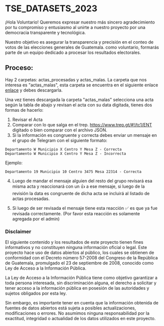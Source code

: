 # TSE_DATASETS_2023
¡Hola Voluntario! Queremos expresar nuestro más sincero agradecimiento por tu compromiso y entusiasmo al unirte a nuestro proyecto por una democracia transparente y tecnológica.

Nuestro objetivo es asegurar la transparencia y precisión en el conteo de votos de las elecciones generales de Guatemala. como voluntario, formarás parte de un equipo dedicado a procesar los resultados electorales.

## Proceso:

Hay 2 carpetas: actas_procesadas y actas_malas.
La carpeta que nos interesa es "actas_malas", esta carpeta se encuentra en el siguiente enlace [enlace](https://drive.google.com/drive/folders/1W2-Hrdddcv8vuL9oznThOgQzWAjdr-5c?usp=drive_link) y debes descargarla.

Una vez tienes descargada la carpeta "actas_malas" selecciona una acta según la tabla de abajo y revisan el acta con su data digitada, tienes dos formas de hacerlo:
1) Revisar el Acta
2) Comparar con lo que salga en el trep. https://www.trep.gt/#!/tc1/ENT digitado o bien comparar con el archivo JSON.
3) Si la información es congruente y correcta debes enviar un mensaje en el grupo de Telegram con el siguiente formato:

```
Departamento W Municipio X Centro Y Mesa Z - Correcta
Departamento W Municipio X Centro Y Mesa Z - Incorrecta
```

Ejemplo:
```
Departamento 19 Municipio 10 Centro 3475 Mesa 22314 - Correcta
```

4) Luego de mandar el mensaje alguien del resto del grupo revisará esa misma acta y reaccionará con un 👍 a ese mensaje, si luego de la revisión la data es congruente de dicha acta se incluirá al listado de actas procesadas.

5) Si luego de ser revisada el mensaje tiene esta reacción ✅ es que ya fue revisada correctamente. (Por favor esta reacción es solamente agregada por el admin)


### Disclaimer
El siguiente contenido y los resultados de este proyecto tienen fines informativos y no constituyen ninguna información oficial o legal. Este proyecto hace uso de datos abiertos al público, los cuales se obtienen de conformidad con el Decreto número 57-2008 del Congreso de la República de Guatemala, promulgado el 23 de septiembre de 2008, conocido como Ley de Acceso a la Información Pública.

La Ley de Acceso a la Información Pública tiene como objetivo garantizar a toda persona interesada, sin discriminación alguna, el derecho a solicitar y tener acceso a la información pública en posesión de las autoridades y sujetos obligados por esta ley.

Sin embargo, es importante tener en cuenta que la información obtenida de fuentes de datos abiertos está sujeta a posibles actualizaciones, modificaciones o errores. No asumimos ninguna responsabilidad por la exactitud, integridad o actualidad de los datos utilizados en este proyecto.
